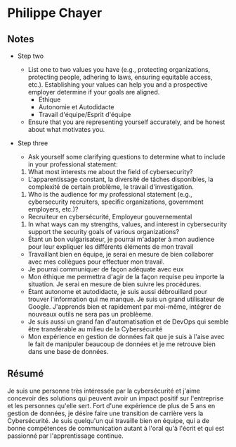 # Philippe Chayer

## Notes
- Step two
  - List one to two values you have (e.g., protecting organizations, protecting people, adhering
to laws, ensuring equitable access, etc.).
Establishing your values can help you and a prospective employer determine if your goals are
aligned. 
    - Éthique
    - Autonomie et Autodidacte
    - Travail d'équipe/Esprit d'équipe
  - Ensure that you are representing yourself accurately, and be honest about what
motivates you.

- Step three
  - Ask yourself some clarifying questions to determine what to include in your professional
statement:
  1. What most interests me about the field of cybersecurity?
    - L'apparentissage constant, la diversité de tâches disponibles, la complexité de certain problème, le travail d'investigation.
  1. Who is the audience for my professional statement (e.g., cybersecurity recruiters,
specific organizations, government employers, etc.)?
    - Recruiteur en cybersécurité, Employeur gouvernemental
  1. In what ways can my strengths, values, and interest in cybersecurity support the
security goals of various organizations?
    - Étant un bon vulgarisateur, je pourrai m'adapter à mon audience pour leur expliquer les différents éléments de mon travail
    - Travaillant bien en équipe, je serai en mesure de bien collaborer avec mes collègues pour effectuer mon travail.
    - Je pourrai communiquer de façon adéquate avec eux
    - Mon éthique me permettra d'agir de la façon requise peu importe la situation. Je serai en mesure de bien suivre les procédures.
    - Étant autonome et autodidacte, je suis aussi débrouillard pour trouver l'information qui me manque. Je suis un grand utilisateur de Google. J'apprends bien et rapidement par moi-même, intégrer de nouveaux outils ne sera pas un problèeme.
    - Je suis aussi un grand fan d'automatisation et de DevOps qui semble être transférable au milieu de la Cybersécurité
    - Mon expérience en gestion de données fait que je suis à l'aise avec le fait de manipuler beaucoup de données et je me retrouve bien dans une base de données.

## Résumé
Je suis une personne très intéressée par la cybersécurité et j'aime concevoir des solutions qui peuvent avoir un impact positif sur l'entreprise et les personnes qu'elle sert. Fort d'une expérience de plus de 5 ans en gestion de données, je désire faire une transition de carrière vers la Cybersécurité. Je suis quelqu'un qui travaille bien en équipe, qui a de bonne compétences de communication autant à l'oral qu'à l'écrit et qui est passionné par l'apprentissage continue. 